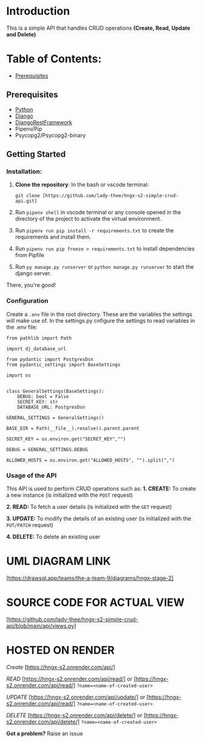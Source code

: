 # Introduction

This is a simple API that handles CRUD operations **(Create, Read, Update and Delete)**

# Table of Contents:

- [Prerequisites](#prerequisites)



## Prerequisites

- [Python]()
- [Django]()
- [DjangoRestFramework]()
- Pipenv/Pip
- Psycopg2/Psycopg2-binary

## Getting Started

### Installation:

1. **Clone the repository**:
   In the bash or vscode terminal:

    `git clone [https://github.com/lady-thee/hngx-s2-simple-crud-api.git]`

2. Run `pipenv shell` in vscode terminal or any console opened in the directory of the project to activate the virtual environment. 

3. Run `pipenv run pip install -r requirements.txt` to create the requirements and install them. 
5. Run `pipenv run pip freeze > requirements.txt` to install dependencies from Pipfile 
4. Run `py manage.py runserver` or `python manage.py runserver` to start the django server.

There, you're good!


### Configuration

Create a `.env` file in the root directory. 
These are the variables the settings will make use of. In the settings.py cnfigure the settings to read variables in the .env file:

```
from pathlib import Path

import dj_database_url

from pydantic import PostgresDsn
from pydantic_settings import BaseSettings

import os


class GeneralSettings(BaseSettings):
    DEBUG: bool = False
    SECRET_KEY: str
    DATABASE_URL: PostgresDsn

GENERAL_SETTINGS = GeneralSettings()

BASE_DIR = Path(__file__).resolve().parent.parent

SECRET_KEY = os.environ.get("SECRET_KEY","")

DEBUG = GENERAL_SETTINGS.DEBUG

ALLOWED_HOSTS = os.environ.get("ALLOWED_HOSTS", "").split(",")
```

### Usage of the API

This API is used to perform CRUD operations such as:
**1. CREATE:** To create a new instance (is initialized with the `POST` request)

**2. READ:** To fetch a user details (is initialized with the `GET` request)

**3. UPDATE:** To modify the details of an existing user (is initialized with the `PUT/PATCH` request)

**4. DELETE:** To delete an existing user


# UML DIAGRAM LINK

[https://drawsql.app/teams/the-a-team-9/diagrams/hngx-stage-2]


# SOURCE CODE FOR ACTUAL VIEW

[https://github.com/lady-thee/hngx-s2-simple-crud-api/blob/main/api/views.py]


# HOSTED ON RENDER
*Create*
[https://hngx-s2.onrender.com/api/]

*READ*
[https://hngx-s2.onrender.com/api/read/] <id-of-created-user> or [https://hngx-s2.onrender.com/api/read/] `?name=<name-of-created-user>`  

*UPDATE*
[https://hngx-s2.onrender.com/api/update/]<id-of-created-user>  or [https://hngx-s2.onrender.com/api/read/] `?name=<name-of-created-user>`

*DELETE*
[https://hngx-s2.onrender.com/api/delete/]<id-of-created-user>  or [https://hngx-s2.onrender.com/api/delete/] `?name=<name-of-created-user>`


**Got a problem?**
Raise an issue